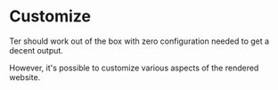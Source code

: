 # Customize

Ter should work out of the box with zero configuration needed to get a decent
output.

However, it's possible to customize various aspects of the rendered website.
